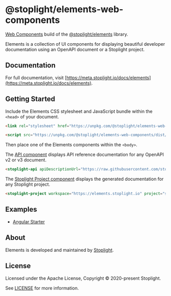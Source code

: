 # @stoplight/elements-web-components

[Web Components](https://developer.mozilla.org/en-US/docs/Web/Web_Components) build of the [@stoplight/elements](https://www.npmjs.com/package/@stoplight/elements) library. 

Elements is a collection of UI components for displaying beautiful developer documentation using an OpenAPI document or a Stoplight project.

## Documentation

For full documentation, visit [https://meta.stoplight.io/docs/elements](https://meta.stoplight.io/docs/elements).

## Getting Started

Include the Elements CSS stylesheet and JavaScript bundle within the `<head>` of your document.

```html
<link rel="stylesheet" href="https://unpkg.com/@stoplight/elements-web-components/dist/elements.min.css" />

<script src="https://unpkg.com/@stoplight/elements-web-components/dist/elements.min.js"></script>
```

Then place one of the Elements components within the `<body>`.

The [API component](https://meta.stoplight.io/docs/elements/components/API.md) displays API reference documentation for any OpenAPI v2 or v3 document.

```html
<stoplight-api apiDescriptionUrl="https://raw.githubusercontent.com/stoplightio/Public-APIs/master/reference/zoom/zoom.yaml"></stoplight-api>
```

The [Stoplight Project component](https://meta.stoplight.io/docs/elements/components/StoplightProject.md) displays the generated documentation for any Stoplight project.

```html
<stoplight-project workspace="https://elements.stoplight.io" project="studio-demo"></stoplight-project>
```

## Examples

- [Angular Starter](https://github.com/stoplightio/elements-starter-angular)

## About

Elements is developed and maintained by [Stoplight](https://stoplight.io).

## License

Licensed under the Apache License, Copyright © 2020-present Stoplight.

See [LICENSE](LICENSE.md) for more information.